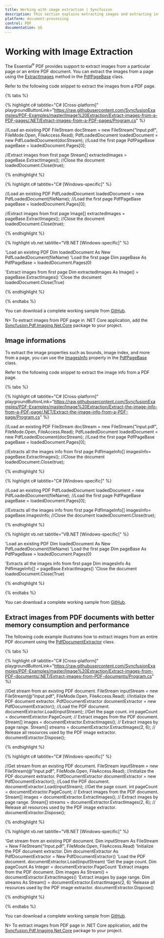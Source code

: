 ```yaml
---
title: Working with image extraction | Syncfusion
description: This section explains extracting images and extracting information about images from PDF document using Essential PDF
platform: document-processing
control: PDF
documentation: UG
---
```

# Working with Image Extraction

The Essential<sup>&reg;</sup> PDF provides support to extract images from a particular page or an entire PDF document. You can extract the images from a page using the [ExtractImages](https://help.syncfusion.com/cr/document-processing/Syncfusion.Pdf.PdfPageBase.html#Syncfusion_Pdf_PdfPageBase_ExtractImages().html) method in the [PdfPageBase](https://help.syncfusion.com/cr/document-processing/Syncfusion.Pdf.PdfPageBase.html) class.

Refer to the following code snippet to extract the images from a PDF page.

{% tabs %}  

{% highlight c# tabtitle="C# [Cross-platform]" playgroundButtonLink="https://raw.githubusercontent.com/SyncfusionExamples/PDF-Examples/master/Image%20Extraction/Extract-images-from-a-PDF-pages/.NET/Extract-images-from-a-PDF-pages/Program.cs" %}

//Load an existing PDF
FileStream docStream = new FileStream("Input.pdf", FileMode.Open, FileAccess.Read);
PdfLoadedDocument loadedDocument = new PdfLoadedDocument(docStream);
//Load the first page
PdfPageBase pageBase = loadedDocument.Pages[0];

//Extract images from first page
Stream[] extractedImages = pageBase.ExtractImages();
//Close the document
loadedDocument.Close(true);

{% endhighlight %}

{% highlight c# tabtitle="C# [Windows-specific]" %}

//Load an existing PDF
PdfLoadedDocument loadedDocument = new PdfLoadedDocument(fileName);
//Load the first page
PdfPageBase pageBase = loadedDocument.Pages[0];

//Extract images from first page
Image[] extractedImages = pageBase.ExtractImages();
//Close the document
loadedDocument.Close(true);

{% endhighlight %}

{% highlight vb.net tabtitle="VB.NET [Windows-specific]" %}

'Load an existing PDF
Dim loadedDocument As New PdfLoadedDocument(fileName)
'Load the first page
Dim pageBase As PdfPageBase = loadedDocument.Pages(0)

'Extract images from first page
Dim extractedImages As Image() = pageBase.ExtractImages()
'Close the document
loadedDocument.Close(True)

{% endhighlight %}

{% endtabs %}  

You can download a complete working sample from [GitHub](https://github.com/SyncfusionExamples/PDF-Examples/tree/master/Image%20Extraction/Extract-images-from-a-PDF-pages/). 

N> To extract images from PDF page in .NET Core application, add the [Syncfusion.Pdf.Imaging.Net.Core](https://www.nuget.org/packages/Syncfusion.Pdf.Imaging.Net.Core) package to your project.

## Image informations

To extract the image properties such as bounds, image index, and more from a page, you can use the [ImagesInfo](https://help.syncfusion.com/cr/document-processing/Syncfusion.Pdf.PdfPageBase.html#Syncfusion_Pdf_PdfPageBase_ImagesInfo) property in the [PdfPageBase](https://help.syncfusion.com/cr/document-processing/Syncfusion.Pdf.PdfPageBase.html) class.

Refer to the following code snippet to extract the image info from a PDF page.

{% tabs %}  

{% highlight c# tabtitle="C# [Cross-platform]" playgroundButtonLink="https://raw.githubusercontent.com/SyncfusionExamples/PDF-Examples/master/Image%20Extraction/Extract-the-image-info-from-a-PDF-page/.NET/Extract-the-image-info-from-a-PDF-page/Program.cs" %}

//Load an existing PDF
FileStream docStream = new FileStream("Input.pdf", FileMode.Open, FileAccess.Read);
PdfLoadedDocument loadedDocument = new PdfLoadedDocument(docStream);
//Load the first page
PdfPageBase pageBase = loadedDocument.Pages[0];

//Extracts all the images info from first page
PdfImageInfo[] imagesInfo= pageBase.ExtractImages();
//Close the document
loadedDocument.Close(true);

{% endhighlight %}

{% highlight c# tabtitle="C# [Windows-specific]" %}

//Load an existing PDF
PdfLoadedDocument loadedDocument = new PdfLoadedDocument(fileName);
//Load the first page
PdfPageBase pageBase = loadedDocument.Pages[0];

//Extracts all the images info from first page
PdfImageInfo[] imagesInfo= pageBase.ImagesInfo;
//Close the document
loadedDocument.Close(true);

{% endhighlight %}

{% highlight vb.net tabtitle="VB.NET [Windows-specific]" %}

'Load an existing PDF
Dim loadedDocument As New PdfLoadedDocument(fileName)
'Load the first page
Dim pageBase As PdfPageBase = loadedDocument.Pages(0)

'Extracts all the images info from first page
Dim imagesInfo As PdfImageInfo[] = pageBase.ExtractImages()
'Close the document
loadedDocument.Close(True)

{% endhighlight %}

{% endtabs %}

You can download a complete working sample from [GitHub](https://github.com/SyncfusionExamples/PDF-Examples/tree/master/Image%20Extraction/Extract-the-image-info-from-a-PDF-page/). 

## Extract images from PDF documents with better memory consumption and performance

The following code example illustrates how to extract images from an entire PDF document using the [PdfDocumentExtractor](https://help.syncfusion.com/cr/document-processing/Syncfusion.Pdf.Parsing.PdfDocumentExtractor.html) class.

{% tabs %}

{% highlight c# tabtitle="C# [Cross-platform]" playgroundButtonLink="https://raw.githubusercontent.com/SyncfusionExamples/PDF-Examples/master/Image%20Extraction/Extract-images-from-PDF-documents/.NET/Extract-images-from-PDF-documents/Program.cs" %}

//Get stream from an existing PDF document.
FileStream inputStream = new FileStream(@"Input.pdf", FileMode.Open, FileAccess.Read);
//Initialize the PDF document extractor.
PdfDocumentExtractor documentExtractor = new PdfDocumentExtractor();
//Load the PDF document.
documentExtractor.Load(inputStream);
//Get the page count.
int pageCount = documentExtractor.PageCount;
// Extract images from the PDF document.
Stream[] images = documentExtractor.ExtractImages();
// Extract images by page range.
Stream[] streams = documentExtractor.ExtractImages(2, 6);
// Release all resources used by the PDF image extractor.
documentExtractor.Dispose();

{% endhighlight %}

{% highlight c# tabtitle="C# [Windows-specific]" %}

//Get stream from an existing PDF document.
FileStream inputStream = new FileStream(@"Input.pdf", FileMode.Open, FileAccess.Read);
//Initialize the PDF document extractor.
PdfDocumentExtractor documentExtractor = new PdfDocumentExtractor();
//Load the PDF document.
documentExtractor.Load(inputStream);
//Get the page count.
int pageCount = documentExtractor.PageCount;
// Extract images from the PDF document.
Stream[] images = documentExtractor.ExtractImages();
// Extract images by page range.
Stream[] streams = documentExtractor.ExtractImages(2, 6);
// Release all resources used by the PDF image extractor.
documentExtractor.Dispose();

{% endhighlight %}

{% highlight vb.net tabtitle="VB.NET [Windows-specific]" %}

'Get stream from an existing PDF document.
Dim inputStream As FileStream = New FileStream("Input.pdf", FileMode.Open, FileAccess.Read)
'Initialize the PDF document extractor.
Dim documentExtractor As PdfDocumentExtractor = New PdfDocumentExtractor()
'Load the PDF document.
documentExtractor.Load(inputStream)
'Get the page count.
Dim pageCount As Integer = documentExtractor.PageCount
'Extract images from the PDF document.
Dim images As Stream() = documentExtractor.ExtractImages()
'Extract images by page range.
Dim streams As Stream() = documentExtractor.ExtractImages(2, 6)
'Release all resources used by the PDF image extractor.
documentExtractor.Dispose()

{% endhighlight %}

{% endtabs %}

You can download a complete working sample from [GitHub](https://github.com/SyncfusionExamples/PDF-Examples/tree/master/Image%20Extraction/Extract-images-from-PDF-documents). 

N> To extract images from PDF page in .NET Core application, add the [Syncfusion.Pdf.Imaging.Net.Core](https://www.nuget.org/packages/Syncfusion.Pdf.Imaging.Net.Core) package to your project.
